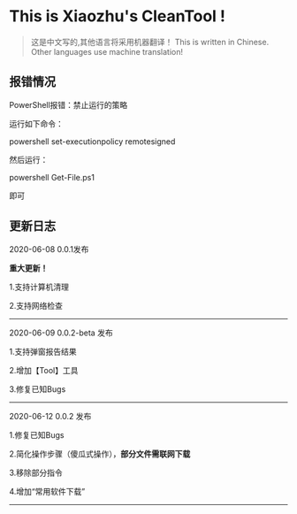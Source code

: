 # This is Xiaozhu's CleanTool !

> 这是中文写的,其他语言将采用机器翻译！
> This is written in Chinese. Other languages use machine translation!

## 报错情况

PowerShell报错：禁止运行的策略

运行如下命令：

powershell set-executionpolicy remotesigned

然后运行：

powershell Get-File.ps1

即可

## 更新日志

2020-06-08  0.0.1发布

**重大更新！**

1.支持计算机清理

2.支持网络检查

------------------

2020-06-09 0.0.2-beta 发布

1.支持弹窗报告结果

2.增加【Tool】工具

3.修复已知Bugs

------------------

2020-06-12 0.0.2 发布

1.修复已知Bugs

2.简化操作步骤（傻瓜式操作），**部分文件需联网下载**

3.移除部分指令

4.增加“常用软件下载”

------------------
